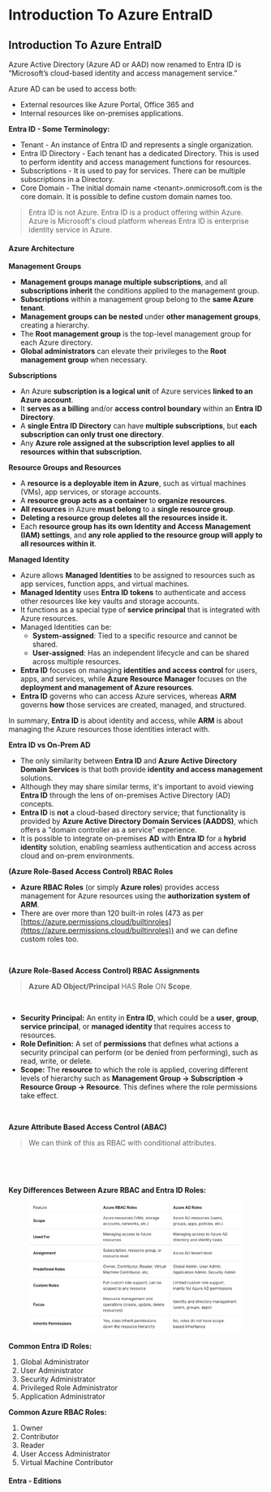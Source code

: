 # Introduction To Azure EntraID

## Introduction To Azure EntraID

Azure Active Directory (Azure AD or AAD) now renamed to Entra ID is “Microsoft’s cloud-based identity and access management service.”

Azure AD can be used to access both:

* External resources like Azure Portal, Office 365 and
* Internal resources like on-premises applications.

**Entra ID - Some Terminology:**

* Tenant - An instance of Entra ID and represents a single organization.
* Entra ID Directory - Each tenant has a dedicated Directory. This is used to perform identity and access management functions for resources.
* Subscriptions - It is used to pay for services. There can be multiple subscriptions in a Directory.
* Core Domain - The initial domain name \<tenant>.onmicrosoft.com is the core domain. It is possible to define custom domain names too.

> Entra ID is not Azure. Entra ID is a product offering within Azure. Azure is Microsoft's cloud platform whereas Entra ID is enterprise identity service in Azure.

#### Azure Architecture <a href="#azure-architecture" id="azure-architecture"></a>

**Management Groups**

* **Management groups manage multiple subscriptions**, and all **subscriptions inherit** the conditions applied to the management group.
* **Subscriptions** within a management group belong to the **same Azure tenant**.
* **Management groups can be nested** under **other management groups**, creating a hierarchy.
* The **Root management group** is the top-level management group for each Azure directory.
* **Global administrators** can elevate their privileges to the **Root management group** when necessary.

**Subscriptions**

* An Azure **subscription is a logical unit** of Azure services **linked to an Azure account**.
* It **serves as a billing** and/or **access control boundary** within an **Entra ID Directory**.
* A **single Entra ID Directory** can have **multiple subscriptions**, but **each subscription can only trust one directory**.
* Any **Azure role assigned at the subscription level** **applies to all resources** **within that subscription.**

**Resource Groups and Resources**

* A **resource is a deployable item in Azure**, such as virtual machines (VMs), app services, or storage accounts.
* A **resource group acts as a container** to **organize resources**.
* **All resources** in Azure **must belong** to a **single resource group**.
* **Deleting a resource group deletes all the resources inside it.**
* Each **resource group has its own Identity and Access Management (IAM) settings**, and **any role applied to the resource group will apply to all resources within it**.

**Managed Identity**

* Azure allows **Managed Identities** to be assigned to resources such as app services, function apps, and virtual machines.
* **Managed Identity** uses **Entra ID tokens** to authenticate and access other resources like key vaults and storage accounts.
* It functions as a special type of **service principal** that is integrated with Azure resources.
* Managed Identities can be:
  * **System-assigned**: Tied to a specific resource and cannot be shared.
  * **User-assigned**: Has an independent lifecycle and can be shared across multiple resources.
* **Entra ID** focuses on managing **identities and access control** for users, apps, and services, while **Azure Resource Manager** focuses on the **deployment and management of Azure resources**.
* **Entra ID** governs who can access Azure services, whereas **ARM** governs **how** those services are created, managed, and structured.

In summary, **Entra ID** is about identity and access, while **ARM** is about managing the Azure resources those identities interact with.

**Entra ID vs On-Prem AD**

* The only similarity between **Entra ID** and **Azure Active Directory Domain Services** is that both provide **identity and access management** solutions.
* Although they may share similar terms, it's important to avoid viewing **Entra ID** through the lens of on-premises Active Directory (AD) concepts.
* **Entra ID** is **not** a cloud-based directory service; that functionality is provided by **Azure Active Directory Domain Services (AADDS)**, which offers a "domain controller as a service" experience.
* It is possible to integrate on-premises **AD** with **Entra ID** for a **hybrid identity** solution, enabling seamless authentication and access across cloud and on-prem environments.

**(Azure Role-Based Access Control) RBAC Roles**

* **Azure RBAC Roles** (or simply **Azure roles**) provides access management for Azure resources using the **authorization system of ARM**.
* There are over more than 120 built-in roles (473 as per [https://azure.permissions.cloud/builtinroles](https://azure.permissions.cloud/builtinroles)) and we can define custom roles too.

<figure><img src="https://g37sys73m.gitbook.io/~gitbook/image?url=https%3A%2F%2F1846927083-files.gitbook.io%2F%7E%2Ffiles%2Fv0%2Fb%2Fgitbook-x-prod.appspot.com%2Fo%2Fspaces%252F-Mj9GKP_mf1AnaApJEIA%252Fuploads%252F88EBdkru1JnXdLYGcTJA%252Fimage.png%3Falt%3Dmedia%26token%3Dd777923a-5a15-4fea-b66c-51c77919a5db&#x26;width=768&#x26;dpr=4&#x26;quality=100&#x26;sign=a3076375&#x26;sv=2" alt=""><figcaption></figcaption></figure>

**(Azure Role-Based Access Control) RBAC Assignments**

> **Azure AD Object/Principal** HAS **Role** ON **Scope**.

<figure><img src="https://g37sys73m.gitbook.io/~gitbook/image?url=https%3A%2F%2F1846927083-files.gitbook.io%2F%7E%2Ffiles%2Fv0%2Fb%2Fgitbook-x-prod.appspot.com%2Fo%2Fspaces%252F-Mj9GKP_mf1AnaApJEIA%252Fuploads%252Fe9GE0jIifHf3Li3HQqj9%252Fimage.png%3Falt%3Dmedia%26token%3D0256a6dc-aaff-4bf2-8a2b-dee1c57dd39a&#x26;width=768&#x26;dpr=4&#x26;quality=100&#x26;sign=93cf4e2d&#x26;sv=2" alt=""><figcaption></figcaption></figure>

* **Security Principal:** An entity in **Entra ID**, which could be a **user**, **group**, **service principal**, or **managed identity** that requires access to resources.
* **Role Definition:** A set of **permissions** that defines what actions a security principal can perform (or be denied from performing), such as read, write, or delete.
* **Scope:** The **resource** to which the role is applied, covering different levels of hierarchy such as **Management Group -> Subscription -> Resource Group -> Resource**. This defines where the role permissions take effect.

<figure><img src="https://g37sys73m.gitbook.io/~gitbook/image?url=https%3A%2F%2F1846927083-files.gitbook.io%2F%7E%2Ffiles%2Fv0%2Fb%2Fgitbook-x-prod.appspot.com%2Fo%2Fspaces%252F-Mj9GKP_mf1AnaApJEIA%252Fuploads%252FlMyvqq7ShEqPYO1qAZe3%252Fimage.png%3Falt%3Dmedia%26token%3D25365560-49b1-4c83-8e93-90b561642f3d&#x26;width=768&#x26;dpr=4&#x26;quality=100&#x26;sign=30511ba8&#x26;sv=2" alt=""><figcaption></figcaption></figure>

**Azure Attribute Based Access Control (ABAC)**

> We can think of this as RBAC with conditional attributes.

<figure><img src="https://g37sys73m.gitbook.io/~gitbook/image?url=https%3A%2F%2F1846927083-files.gitbook.io%2F%7E%2Ffiles%2Fv0%2Fb%2Fgitbook-x-prod.appspot.com%2Fo%2Fspaces%252F-Mj9GKP_mf1AnaApJEIA%252Fuploads%252F0nWXRKCJ4vlW0XPtGsRn%252Fimage.png%3Falt%3Dmedia%26token%3D7dc28809-fa33-4422-bef5-d0c9ab7e4453&#x26;width=768&#x26;dpr=4&#x26;quality=100&#x26;sign=8b6a2ba3&#x26;sv=2" alt=""><figcaption></figcaption></figure>

<figure><img src="https://g37sys73m.gitbook.io/~gitbook/image?url=https%3A%2F%2F1846927083-files.gitbook.io%2F%7E%2Ffiles%2Fv0%2Fb%2Fgitbook-x-prod.appspot.com%2Fo%2Fspaces%252F-Mj9GKP_mf1AnaApJEIA%252Fuploads%252FbRnwRlAzfMFLpKmIGLYR%252Fimage.png%3Falt%3Dmedia%26token%3Dea4f5ab4-abfa-4f0e-90e7-100481e40508&#x26;width=768&#x26;dpr=4&#x26;quality=100&#x26;sign=27c25220&#x26;sv=2" alt=""><figcaption></figcaption></figure>

**Key Differences Between Azure RBAC and Entra ID Roles:**

<figure><img src="../.gitbook/assets/image (1) (1).png" alt=""><figcaption></figcaption></figure>

**Common Entra ID Roles:**

1. Global Administrator
2. User Administrator
3. Security Administrator
4. Privileged Role Administrator
5. Application Administrator

**Common Azure RBAC Roles:**

1. Owner
2. Contributor
3. Reader
4. User Access Administrator
5. Virtual Machine Contributor

#### Entra - Editions <a href="#entra-editions" id="entra-editions"></a>

<figure><img src="https://g37sys73m.gitbook.io/~gitbook/image?url=https%3A%2F%2F1846927083-files.gitbook.io%2F%7E%2Ffiles%2Fv0%2Fb%2Fgitbook-x-prod.appspot.com%2Fo%2Fspaces%252F-Mj9GKP_mf1AnaApJEIA%252Fuploads%252FEY2S23hzm4DEhmHq2n9B%252Fimage.png%3Falt%3Dmedia%26token%3D2ec58735-82c5-4613-b4ef-8e4869cc0430&#x26;width=768&#x26;dpr=4&#x26;quality=100&#x26;sign=f87ef74d&#x26;sv=2" alt=""><figcaption></figcaption></figure>
